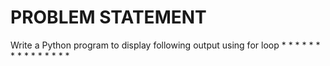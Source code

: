 # PROBLEM STATEMENT

Write a Python program to display following output using for loop 
          *
          * * 
          * * *
          * * * * 
          * * * * *
